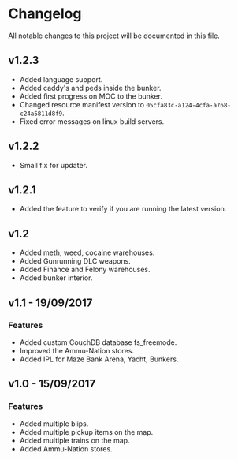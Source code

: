# Changelog    
All notable changes to this project will be documented in this file.

## v1.2.3
- Added language support.
- Added caddy's and peds inside the bunker.
- Added first progress on MOC to the bunker.
- Changed resource manifest version to `05cfa83c-a124-4cfa-a768-c24a5811d8f9`.
- Fixed error messages on linux build servers.

## v1.2.2
- Small fix for updater.

## v1.2.1
- Added the feature to verify if you are running the latest version.

## v1.2 
- Added meth, weed, cocaine warehouses.
- Added Gunrunning DLC weapons.
- Added Finance and Felony warehouses.
- Added bunker interior.

## v1.1 - 19/09/2017

### Features
- Added custom CouchDB database fs_freemode.
- Improved the Ammu-Nation stores.
- Added IPL for Maze Bank Arena, Yacht, Bunkers.

## v1.0 - 15/09/2017

### Features
- Added multiple blips.
- Added multiple pickup items on the map.
- Added multiple trains on the map.
- Added Ammu-Nation stores.
